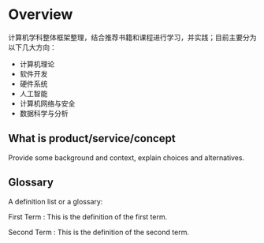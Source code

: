 # Overview

计算机学科整体框架整理，结合推荐书籍和课程进行学习，并实践；目前主要分为以下几大方向：

+ 计算机理论
+ 软件开发
+ 硬件系统
+ 人工智能
+ 计算机网络与安全
+ 数据科学与分析

## What is product/service/concept

Provide some background and context, explain choices and alternatives.

## Glossary

A definition list or a glossary:

First Term
: This is the definition of the first term.

Second Term
: This is the definition of the second term.
